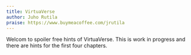 ```yaml
---
title: VirtuaVerse
author: Juho Rutila
praise: https://www.buymeacoffee.com/jrutila
---
```


Welcom to spoiler free hints of VirtuaVerse. This is work in progress and there are hints for the first four chapters.
